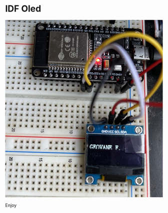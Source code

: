 # IDF Oled 

![alt text](https://github.com/geovaneferreira/platformio-pocs/blob/main/POC03-Oled/connections_img.png)

Enjoy

